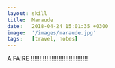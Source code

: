 ```yaml
---
layout: skill
title:  Maraude
date:   2018-04-24 15:01:35 +0300
image:  '/images/maraude.jpg'
tags:   [travel, notes]
---
```


A FAIRE !!!!!!!!!!!!!!!!!!!!!!!!!!!!!!!!!